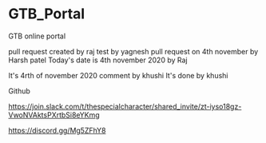 # GTB_Portal
GTB online portal

pull request created by raj
test by yagnesh
pull request on 4th november by Harsh patel
Today's date is 4th november 2020 
by Raj

It's 4rth of november 2020 comment by khushi
It's done by khushi

Github

https://join.slack.com/t/thespecialcharacter/shared_invite/zt-iyso18gz-VwoNVAktsPXrtbSi8eYKmg

https://discord.gg/Mg5ZFhY8
